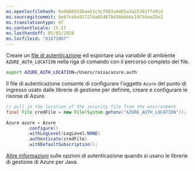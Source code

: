 ```yaml
---
ms.openlocfilehash: 0a9b06932baa51c3cf003a4485a3a25261ffe91d
ms.sourcegitcommit: be67ceba91727da014879d16bbbbc19756ee22e2
ms.translationtype: HT
ms.contentlocale: it-IT
ms.lasthandoff: 05/05/2020
ms.locfileid: "81671867"
---
```

Creare un [file di autenticazione](../java-sdk-azure-authenticate.md#mgmt-file) ed esportare una variabile di ambiente `AZURE_AUTH_LOCATION` nella riga di comando con il percorso completo del file.

```bash
export AZURE_AUTH_LOCATION=/Users/raisa/azure.auth
```

Il file di autenticazione consente di configurare l'oggetto `Azure` del punto di ingresso usato dalle librerie di gestione per definire, creare e configurare le risorse di Azure.

```java
// pull in the location of the security file from the environment 
final File credFile = new File(System.getenv("AZURE_AUTH_LOCATION"));

Azure azure = Azure
        .configure()
        .withLogLevel(LogLevel.NONE)
        .authenticate(credFile)
        .withDefaultSubscription();
```

[Altre informazioni](../java-sdk-azure-authenticate.md#mgmt-auth) sulle opzioni di autenticazione quando si usano le librerie di gestione di Azure per Java.